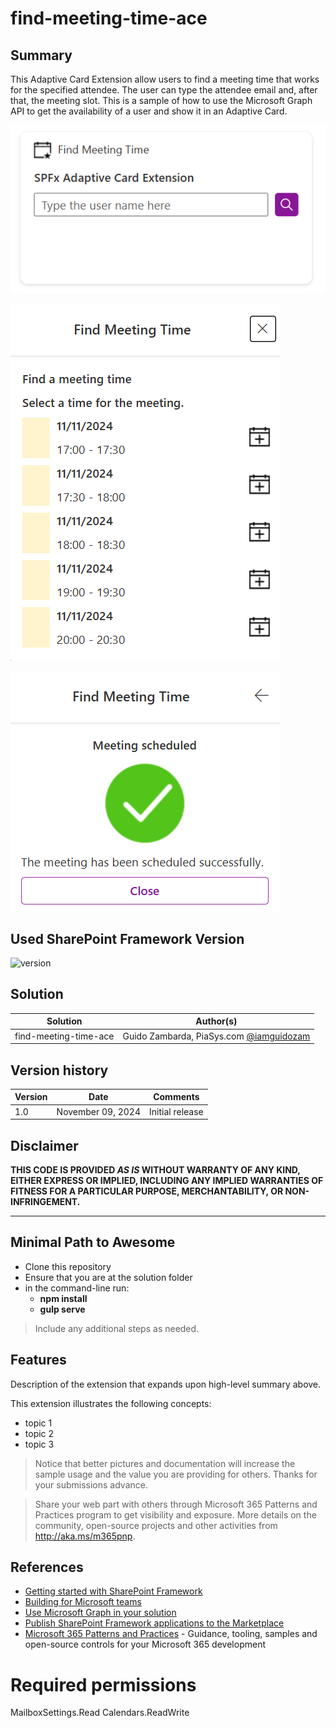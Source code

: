 # find-meeting-time-ace

## Summary

This Adaptive Card Extension allow users to find a meeting time that works for the specified attendee. The user can type the attendee email and, after that, the meeting slot.
This is a sample of how to use the Microsoft Graph API to get the availability of a user and show it in an Adaptive Card.

![Card View](assets/cardView.png)

![Quick View](assets/quickView.png)

![Success Result](assets/resultSuccess.png)

## Used SharePoint Framework Version

![version](https://img.shields.io/badge/version-1.20.0-green.svg)


## Solution

| Solution    | Author(s)                                               |
| ----------- | ------------------------------------------------------- |
| find-meeting-time-ace | Guido Zambarda, PiaSys.com [@iamguidozam](https://www.x.com/iamguidozam)

## Version history

| Version | Date             | Comments        |
| ------- | ---------------- | --------------- |
| 1.0     | November 09, 2024 | Initial release |

## Disclaimer

**THIS CODE IS PROVIDED _AS IS_ WITHOUT WARRANTY OF ANY KIND, EITHER EXPRESS OR IMPLIED, INCLUDING ANY IMPLIED WARRANTIES OF FITNESS FOR A PARTICULAR PURPOSE, MERCHANTABILITY, OR NON-INFRINGEMENT.**

---

## Minimal Path to Awesome

- Clone this repository
- Ensure that you are at the solution folder
- in the command-line run:
  - **npm install**
  - **gulp serve**

> Include any additional steps as needed.

## Features

Description of the extension that expands upon high-level summary above.

This extension illustrates the following concepts:

- topic 1
- topic 2
- topic 3

> Notice that better pictures and documentation will increase the sample usage and the value you are providing for others. Thanks for your submissions advance.

> Share your web part with others through Microsoft 365 Patterns and Practices program to get visibility and exposure. More details on the community, open-source projects and other activities from http://aka.ms/m365pnp.

## References

- [Getting started with SharePoint Framework](https://docs.microsoft.com/en-us/sharepoint/dev/spfx/set-up-your-developer-tenant)
- [Building for Microsoft teams](https://docs.microsoft.com/en-us/sharepoint/dev/spfx/build-for-teams-overview)
- [Use Microsoft Graph in your solution](https://docs.microsoft.com/en-us/sharepoint/dev/spfx/web-parts/get-started/using-microsoft-graph-apis)
- [Publish SharePoint Framework applications to the Marketplace](https://docs.microsoft.com/en-us/sharepoint/dev/spfx/publish-to-marketplace-overview)
- [Microsoft 365 Patterns and Practices](https://aka.ms/m365pnp) - Guidance, tooling, samples and open-source controls for your Microsoft 365 development


# Required permissions
MailboxSettings.Read
Calendars.ReadWrite
